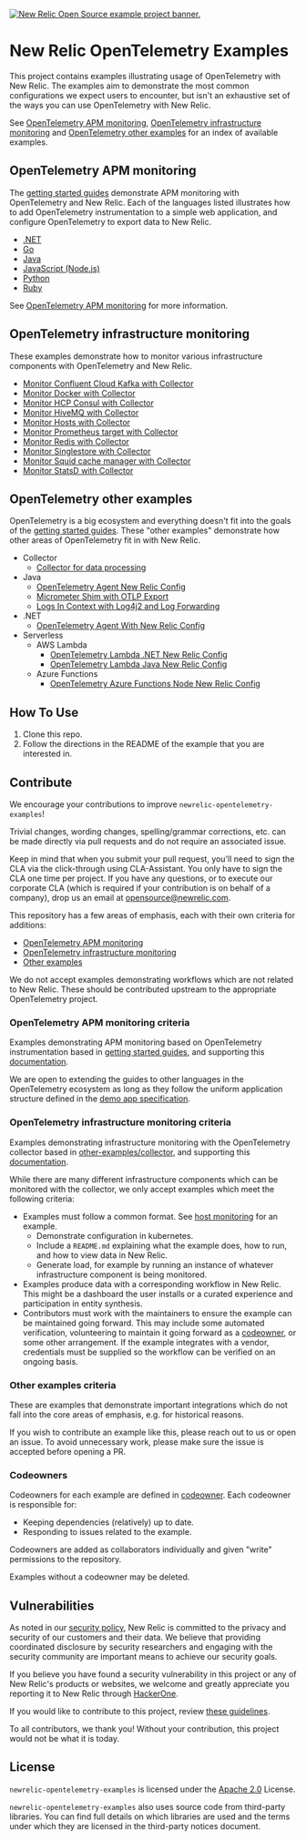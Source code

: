 <a href="https://opensource.newrelic.com/oss-category/#example-code"><picture><source media="(prefers-color-scheme: dark)" srcset="https://github.com/newrelic/opensource-website/raw/main/src/images/categories/dark/Example_Code.png"><source media="(prefers-color-scheme: light)" srcset="https://github.com/newrelic/opensource-website/raw/main/src/images/categories/Example_Code.png"><img alt="New Relic Open Source example project banner." src="https://github.com/newrelic/opensource-website/raw/main/src/images/categories/Example_Code.png"></picture></a>

# New Relic OpenTelemetry Examples

This project contains examples illustrating usage of OpenTelemetry with New
Relic. The examples aim to demonstrate the most common configurations we expect
users to encounter, but isn't an exhaustive set of the ways you can use
OpenTelemetry with New Relic.

See [OpenTelemetry APM monitoring](#opentelemetry-apm-monitoring), [OpenTelemetry infrastructure monitoring](#opentelemetry-infrastructure-monitoring)
and [OpenTelemetry other examples](#opentelemetry-other-examples) for an index
of available examples.

## OpenTelemetry APM monitoring

The [getting started guides](./getting-started-guides/README.md) demonstrate APM
monitoring with OpenTelemetry and New Relic. Each of the languages listed
illustrates how to add OpenTelemetry instrumentation to a simple web
application, and configure OpenTelemetry to export data to New Relic.

* [.NET](./getting-started-guides/dotnet)
* [Go](./getting-started-guides/go)
* [Java](./getting-started-guides/java)
* [JavaScript (Node.js)](./getting-started-guides/javascript)
* [Python](./getting-started-guides/python)
* [Ruby](./getting-started-guides/ruby)

See [OpenTelemetry APM monitoring](https://docs.newrelic.com/docs/opentelemetry/get-started/apm-monitoring/opentelemetry-apm-intro/)
for more information.

## OpenTelemetry infrastructure monitoring

These examples demonstrate how to monitor various infrastructure components with
OpenTelemetry and New Relic.

* [Monitor Confluent Cloud Kafka with Collector](./other-examples/collector/confluentcloud)
* [Monitor Docker with Collector](./other-examples/collector/docker)
* [Monitor HCP Consul with Collector](./other-examples/collector/hcp-consul)
* [Monitor HiveMQ with Collector](./other-examples/collector/hivemq)
* [Monitor Hosts with Collector](./other-examples/collector/host-monitoring)
* [Monitor Prometheus target with Collector](./other-examples/collector/prometheus)
* [Monitor Redis with Collector](./other-examples/collector/redis)
* [Monitor Singlestore with Collector](./other-examples/collector/singlestore)
* [Monitor Squid cache manager with Collector](./other-examples/collector/squid)
* [Monitor StatsD with Collector](./other-examples/collector/statsd)

## OpenTelemetry other examples

OpenTelemetry is a big ecosystem and everything doesn't fit into the goals of
the [getting started guides](#getting-started-guides). These "other examples"
demonstrate how other areas of OpenTelemetry fit in with New Relic.

* Collector
  * [Collector for data processing](./other-examples/collector/nr-config)
* Java
  * [OpenTelemetry Agent New Relic Config](./other-examples/java/agent-nr-config)
  * [Micrometer Shim with OTLP Export](./other-examples/java/micrometer-shim)
  * [Logs In Context with Log4j2 and Log Forwarding](./other-examples/java/logs-in-context-log4j2)
* .NET
  * [OpenTelemetry Agent With New Relic Config](./other-examples/dotnet/agent-nr-config)
* Serverless
  * AWS Lambda
    * [OpenTelemetry Lambda .NET New Relic Config](./other-examples/serverless/aws-lambda/dotnet)
    * [OpenTelemetry Lambda Java New Relic Config](./other-examples/serverless/aws-lambda/java)
  * Azure Functions
    * [OpenTelemetry Azure Functions Node New Relic Config](./other-examples/serverless/azure-functions/node/http-trigger-app)

## How To Use

1. Clone this repo.
2. Follow the directions in the README of the example that you are interested in.

## Contribute

We encourage your contributions to improve `newrelic-opentelemetry-examples`!

Trivial changes, wording changes, spelling/grammar
corrections, etc. can be made directly via pull requests and do not require
an associated issue.

Keep in mind that when you submit your pull request, you'll need to sign the
CLA via the click-through using CLA-Assistant. You only have to sign the CLA
one time per project. If you have any questions, or to execute our corporate
CLA (which is required if your contribution is on behalf of a company), drop us
an email at
opensource@newrelic.com.

This repository has a few areas of emphasis, each with their own criteria for
additions:

* [OpenTelemetry APM monitoring](#opentelemetry-apm-monitoring-criteria)
* [OpenTelemetry infrastructure monitoring](#opentelemetry-infrastructure-monitoring-criteria)
* [Other examples](#other-examples-criteria)

We do not accept examples demonstrating workflows which are not related to New
Relic. These should be contributed upstream to the appropriate OpenTelemetry
project.

### OpenTelemetry APM monitoring criteria

Examples demonstrating APM monitoring based on OpenTelemetry instrumentation
based in [getting started guides](./getting-started-guides), and supporting
this [documentation](https://docs.newrelic.com/docs/opentelemetry/get-started/apm-monitoring/opentelemetry-apm-intro/).

We are open to extending the guides to other languages in the OpenTelemetry
ecosystem as long as they follow the uniform application structure defined in
the [demo app specification](./getting-started-guides/demo-app-specification.md).

### OpenTelemetry infrastructure monitoring criteria

Examples demonstrating infrastructure monitoring with the OpenTelemetry
collector based in [other-examples/collector](./other-examples/collector), and
supporting
this [documentation](https://docs.newrelic.com/docs/opentelemetry/get-started/collector-infra-monitoring/opentelemetry-collector-infra-intro/).

While there are many different infrastructure components which can be monitored
with the collector, we only accept examples which meet the following criteria:

* Examples must follow a common format.
  See [host monitoring](./other-examples/collector/host-monitoring) for an
  example.
  * Demonstrate configuration in kubernetes.
  * Include a `README.md` explaining what the example does, how to run, and how
    to view data in New Relic.
  * Generate load, for example by running an instance of whatever infrastructure
    component is being monitored.
* Examples produce data with a corresponding workflow in New Relic. This might
  be a dashboard the user installs or a curated experience and participation in
  entity synthesis.
* Contributors must work with the maintainers to ensure the example can be
  maintained going forward. This may include some automated verification,
  volunteering to maintain it going forward as a [codeowner](#codeowners), or
  some other arrangement. If the example integrates with a vendor, credentials
  must be supplied so the workflow can be verified on an ongoing basis.

### Other examples criteria

These are examples that demonstrate important integrations which do not fall
into the core areas of emphasis, e.g. for historical reasons.

If you wish to contribute an example like this, please reach out to us or open
an issue. To avoid unnecessary work, please make sure the issue is accepted
before opening a PR.

### Codeowners

Codeowners for each example are defined in [codeowner](.github/CODEOWNERS). Each
codeowner is responsible for:

* Keeping dependencies (relatively) up to date.
* Responding to issues related to the example.

Codeowners are added as collaborators individually and given "write" permissions
to the repository.

Examples without a codeowner may be deleted.

## Vulnerabilities

As noted in
our [security policy](https://github.com/newrelic/newrelic-opentelemetry-examples/security/policy),
New Relic is committed to the privacy and security of our customers and their
data. We believe that providing coordinated disclosure by security researchers
and engaging with the security community are important means to achieve our
security goals.

If you believe you have found a security vulnerability in this project or any of
New Relic's products or websites, we welcome and greatly appreciate you
reporting it to New Relic through [HackerOne](https://hackerone.com/newrelic).

If you would like to contribute to this project,
review [these guidelines](./CONTRIBUTING.md).

To all contributors, we thank you!  Without your contribution, this project
would not be what it is today.

## License

`newrelic-opentelemetry-examples` is licensed under
the [Apache 2.0](http://apache.org/licenses/LICENSE-2.0.txt) License.

`newrelic-opentelemetry-examples` also uses source code from third-party
libraries. You can find full details on which libraries are used and the terms
under which they are licensed in the third-party notices document.
